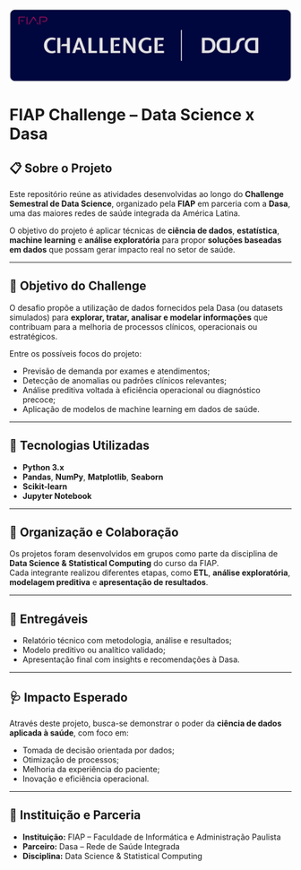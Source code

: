 ![banner](banner.png)

# FIAP Challenge – Data Science x Dasa

## 📋 Sobre o Projeto
Este repositório reúne as atividades desenvolvidas ao longo do **Challenge Semestral de Data Science**, organizado pela **FIAP** em parceria com a **Dasa**, uma das maiores redes de saúde integrada da América Latina.  

O objetivo do projeto é aplicar técnicas de **ciência de dados**, **estatística**, **machine learning** e **análise exploratória** para propor **soluções baseadas em dados** que possam gerar impacto real no setor de saúde.

---

## 🎯 Objetivo do Challenge
O desafio propõe a utilização de dados fornecidos pela Dasa (ou datasets simulados) para **explorar, tratar, analisar e modelar informações** que contribuam para a melhoria de processos clínicos, operacionais ou estratégicos.  

Entre os possíveis focos do projeto:
- Previsão de demanda por exames e atendimentos;
- Detecção de anomalias ou padrões clínicos relevantes;
- Análise preditiva voltada à eficiência operacional ou diagnóstico precoce;
- Aplicação de modelos de machine learning em dados de saúde.

---

## 🧠 Tecnologias Utilizadas
- **Python 3.x**
- **Pandas**, **NumPy**, **Matplotlib**, **Seaborn**
- **Scikit-learn**
- **Jupyter Notebook**

---

## 👥 Organização e Colaboração
Os projetos foram desenvolvidos em grupos como parte da disciplina de **Data Science & Statistical Computing** do curso da FIAP.  
Cada integrante realizou diferentes etapas, como **ETL**, **análise exploratória**, **modelagem preditiva** e **apresentação de resultados**.

---

## 🧾 Entregáveis
- Relatório técnico com metodologia, análise e resultados;
- Modelo preditivo ou analítico validado;
- Apresentação final com insights e recomendações à Dasa.

---

## 🩺 Impacto Esperado
Através deste projeto, busca-se demonstrar o poder da **ciência de dados aplicada à saúde**, com foco em:
- Tomada de decisão orientada por dados;  
- Otimização de processos;  
- Melhoria da experiência do paciente;
- Inovação e eficiência operacional.

---

## 📅 Instituição e Parceria
- **Instituição:** FIAP – Faculdade de Informática e Administração Paulista  
- **Parceiro:** Dasa – Rede de Saúde Integrada
- **Disciplina:** Data Science & Statistical Computing
